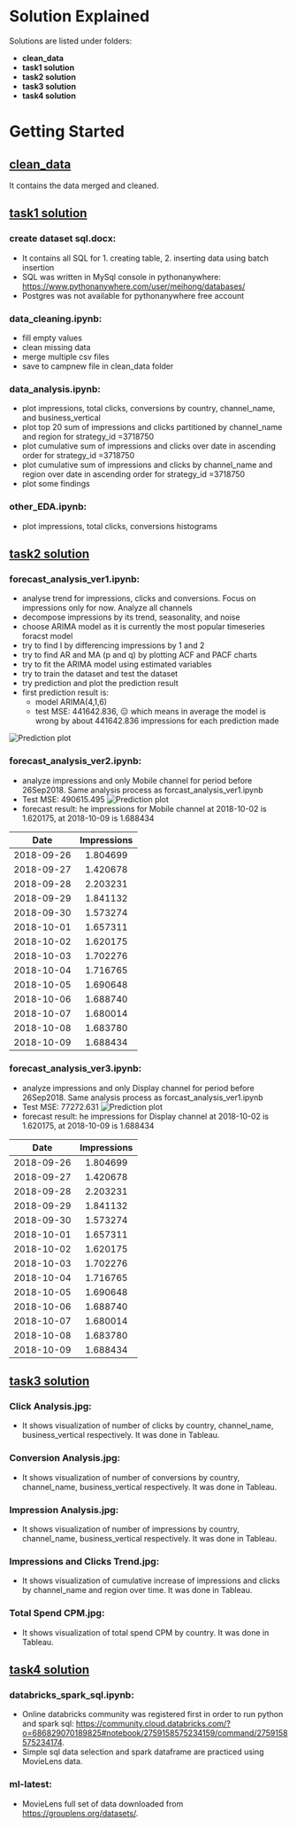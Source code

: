 # Solution Explained

Solutions are listed under folders:

* **clean_data**
* **task1 solution**
* **task2 solution**
* **task3 solution**
* **task4 solution**

# Getting Started

## <ins>clean_data</ins>

It contains the data merged and cleaned.

## <ins>task1 solution</ins>

### create dataset sql.docx:

* It contains all SQL for 1. creating table, 2. inserting data using batch insertion 
* SQL was written in MySql console in pythonanywhere: https://www.pythonanywhere.com/user/meihong/databases/
* Postgres was not available for pythonanywhere free account

### data_cleaning.ipynb:

* fill empty values
* clean missing data
* merge multiple csv files
* save to campnew file in clean_data folder

### data_analysis.ipynb:

* plot impressions, total clicks, conversions by country, channel_name, and business_vertical
* plot top 20 sum of impressions and clicks partitioned by channel_name and region for strategy_id =3718750
* plot cumulative sum of impressions and clicks over date in ascending order for strategy_id =3718750
* plot cumulative sum of impressions and clicks by channel_name and region over date in ascending order for strategy_id =3718750
* plot some findings

### other_EDA.ipynb:

* plot impressions, total clicks, conversions histograms

## <ins>task2 solution</ins>

### forecast_analysis_ver1.ipynb:

* analyse trend for impressions, clicks and conversions. Focus on impressions only for now. Analyze all channels
* decompose impressions by its trend, seasonality, and noise
* choose ARIMA model as it is currently the most popular timeseries foracst model
* try to find I by differencing impressions by 1 and 2
* try to find AR and MA (p and q) by plotting ACF and PACF charts
* try to fit the ARIMA model using estimated variables
* try to train the dataset and test the dataset
* try prediction and plot the prediction result
* first prediction result is: 
  * model ARIMA(4,1,6)
  * test MSE: 441642.836, :expressionless: which means in average the model is wrong by about 441642.836 impressions for each prediction made

![Prediction plot](https://github.com/lumeihong/data_science/blob/master/task2%20solution/prediction_ver1.jpg)

### forecast_analysis_ver2.ipynb:

* analyze impressions and only Mobile channel for period before 26Sep2018. Same analysis process as forcast_analysis_ver1.ipynb
* Test MSE: 490615.495
![Prediction plot](https://github.com/lumeihong/data_science/blob/master/task2%20solution/prediction_ver2.jpg)
* forecast result: he impressions for Mobile channel at 2018-10-02 is 1.620175, at 2018-10-09 is 1.688434

| Date  | Impressions |
| :---:  | :---:  |
| 2018-09-26  | 1.804699  |
| 2018-09-27  | 1.420678  |
| 2018-09-28  | 2.203231  |
| 2018-09-29  | 1.841132  |
| 2018-09-30  | 1.573274  |
| 2018-10-01  | 1.657311  |
| 2018-10-02  | 1.620175  |
| 2018-10-03  | 1.702276  |
| 2018-10-04  | 1.716765  |
| 2018-10-05  | 1.690648  |
| 2018-10-06  | 1.688740  |
| 2018-10-07  | 1.680014 |
| 2018-10-08  | 1.683780  |
| 2018-10-09  | 1.688434  |

### forecast_analysis_ver3.ipynb:

* analyze impressions and only Display channel for period before 26Sep2018. Same analysis process as forcast_analysis_ver1.ipynb
* Test MSE: 77272.631
![Prediction plot](https://github.com/lumeihong/data_science/blob/master/task2%20solution/prediction_ver3.jpg)
* forecast result: he impressions for Display channel at 2018-10-02 is 1.620175, at 2018-10-09 is 1.688434

| Date  | Impressions |
| :---:  | :---:  |
| 2018-09-26  | 1.804699  |
| 2018-09-27  | 1.420678  |
| 2018-09-28  | 2.203231  |
| 2018-09-29  | 1.841132  |
| 2018-09-30  | 1.573274  |
| 2018-10-01  | 1.657311  |
| 2018-10-02  | 1.620175  |
| 2018-10-03  | 1.702276  |
| 2018-10-04  | 1.716765  |
| 2018-10-05  | 1.690648  |
| 2018-10-06  | 1.688740  |
| 2018-10-07  | 1.680014 |
| 2018-10-08  | 1.683780  |
| 2018-10-09  | 1.688434  |
## <ins>task3 solution</ins>

### Click Analysis.jpg:

* It shows visualization of number of clicks by country, channel_name, business_vertical respectively. It was done in Tableau.

### Conversion Analysis.jpg:

* It shows visualization of number of conversions by country, channel_name, business_vertical respectively. It was done in Tableau.

### Impression Analysis.jpg:

* It shows visualization of number of impressions by country, channel_name, business_vertical respectively. It was done in Tableau.

### Impressions and Clicks Trend.jpg:

* It shows visualization of cumulative increase of impressions and clicks by channel_name and region over time. It was done in Tableau.

### Total Spend CPM.jpg:

* It shows visualization of total spend CPM by country. It was done in Tableau.

## <ins>task4 solution</ins>

### databricks_spark_sql.ipynb:

* Online databricks community was registered first in order to run python and spark sql: https://community.cloud.databricks.com/?o=686829070189825#notebook/2759158575234159/command/2759158575234174.
* Simple sql data selection and spark dataframe are practiced using MovieLens data.

### ml-latest:

* MovieLens full set of data downloaded from https://grouplens.org/datasets/. 
